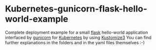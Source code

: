 # Kubernetes-gunicorn-flask-hello-world-example
Complete deployment example for a small [flask](https://github.com/pallets/flask) hello-world application interfaced by [gunicorn](https://github.com/benoitc/gunicorn) for [Kubernetes](https://github.com/kubernetes/kubernetes) by using [Kustomize3](https://github.com/kubernetes-sigs/kustomize)
You can find further explanations in the folders and in the yaml files themselves :-)
